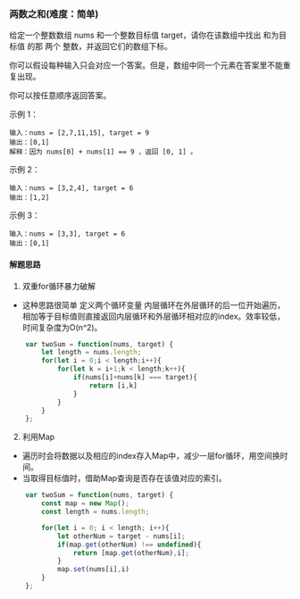 ### 两数之和(难度：简单)

给定一个整数数组 nums 和一个整数目标值 target，请你在该数组中找出 和为目标值 的那 两个 整数，并返回它们的数组下标。

你可以假设每种输入只会对应一个答案。但是，数组中同一个元素在答案里不能重复出现。

你可以按任意顺序返回答案。

示例 1：
```
输入：nums = [2,7,11,15], target = 9
输出：[0,1]
解释：因为 nums[0] + nums[1] == 9 ，返回 [0, 1] 。
```
示例 2：
```
输入：nums = [3,2,4], target = 6
输出：[1,2]
```

示例 3：
```
输入：nums = [3,3], target = 6
输出：[0,1]
```
#### 解题思路

1. 双重for循环暴力破解
- 这种思路很简单 定义两个循环变量 内层循环在外层循环的后一位开始遍历，相加等于目标值则直接返回内层循环和外层循环相对应的index。效率较低，时间复杂度为O(n^2)。
``` JavaScript
	var twoSum = function(nums, target) {
        let length = nums.length;
        for(let i = 0;i < length;i++){
            for(let k = i+1;k < length;k++){
                if(nums[i]+nums[k] === target){
                    return [i,k]
                }
            }
        }
	};
```
2. 利用Map
- 遍历时会将数据以及相应的index存入Map中，减少一层for循环，用空间换时间。
- 当取得目标值时，借助Map查询是否存在该值对应的索引。
``` JavaScript
	var twoSum = function(nums, target) {
        const map = new Map();
        const length = nums.length;

        for(let i = 0; i < length; i++){
            let otherNum = target - nums[i];
            if(map.get(otherNum) !== undefined){
                return [map.get(otherNum),i];
            }
            map.set(nums[i],i)
        }
    };
```